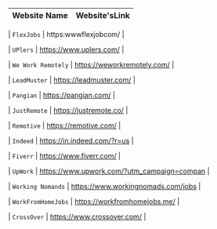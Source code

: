 |    Website Name     |  Website'sLink      |   
 ----------- | ------------| 


|    `FlexJobs`         |    https:wwwflexjobcom/      |              


|    `UPlers`           |      https://www.uplers.com/    |            


|   `We Work Remotely`  |       https://weworkremotely.com/ |      

    
|    `LeadMuster`       |        https://leadmuster.com/    |


|    `Pangian`          |         https://pangian.com/      |


|    `JustRemote`       |        https://justremote.co/      |


|    `Remotive`         |          https://remotive.com/      |


|    `Indeed`           |         https://in.indeed.com/?r=us    |
 

|    `Fiverr`           |         https://www.fiverr.com/        |


|    `UpWork`           |         https://www.upwork.com/?utm_campaign=compan  |
  


|   `Working Nomands`   |           https://www.workingnomads.com/jobs    |


|   `WorkFromHomeJobs`  |          https://workfromhomejobs.me/        |   
   

|   `CrossOver`         |          https://www.crossover.com/          | 



   


